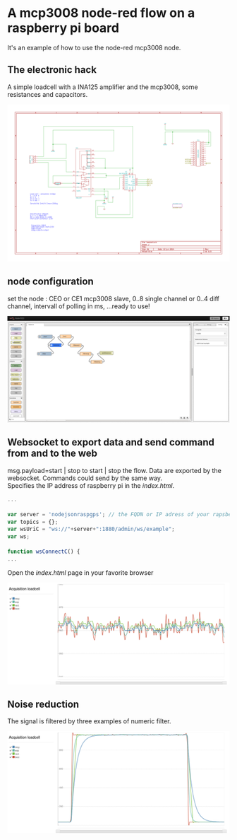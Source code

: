 # A mcp3008 node-red flow on a raspberry pi board

It's an example of how to use the node-red mcp3008 node.

## The electronic hack

A simple loadcell with a INA125 amplifier and the mcp3008, some resistances and capacitors.  
  
![kicad](./images/loadcell.png)
  

## node configuration

set the node : CEO or CE1 mcp3008 slave, 0..8 single channel or 0..4 diff channel, intervall of polling in ms, ...ready to use!  
  
![nodered](./images/flownode-red.png)
  

## Websocket to export data and send command from and to the web

msg.payload=start | stop to start | stop the flow. Data are exported by the websocket. Commands could send by the same way.  
Specifies the IP address of raspberry pi in the *index.html*.  
```js
...  

var server = 'nodejsonraspgps'; // the FQDN or IP adress of your rapsberry
var topics = {};
var wsUriC = "ws://"+server+":1880/admin/ws/example";
var ws;

function wsConnectC() {
...  
```
  
Open the *index.html* page in your favorite browser  
  
![graph1](./images/acquisitionloadcell.png)
  

## Noise reduction

The signal is filtered by three examples of numeric filter.  
  
![graph2](./images/acquisitionfront.png)
  



